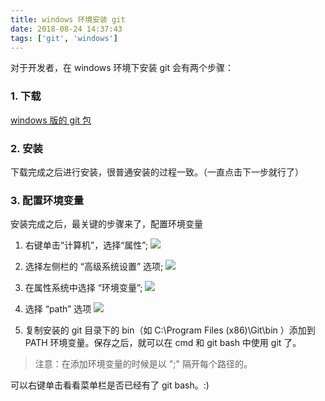 ```yaml
---
title: windows 环境安装 git
date: 2018-08-24 14:37:43
tags: ['git', 'windows'] 
---
```


对于开发者，在 windows 环境下安装 git 会有两个步骤：

### 1. 下载 
[windows 版的 git 包](https://gitforwindows.org/)

### 2. 安装
下载完成之后进行安装，很普通安装的过程一致。（一直点击下一步就行了）

### 3. 配置环境变量
安装完成之后，最关键的步骤来了，配置环境变量
1. 右键单击“计算机”，选择“属性”;
    ![](/images/git-computer.jpg)

2. 选择左侧栏的 “高级系统设置” 选项;
    ![](/images/git-set.jpg)

3. 在属性系统中选择 “环境变量”;
    ![](/images/git-env.jpg)

4. 选择 “path” 选项
    ![](/images/git-path.jpg)

5. 复制安装的 git 目录下的 bin（如 C:\Program Files (x86)\Git\bin ）添加到 PATH 环境变量。保存之后，就可以在 cmd 和 git bash 中使用 git 了。

> 注意：在添加环境变量的时候是以 ";" 隔开每个路径的。

可以右键单击看看菜单栏是否已经有了 git bash。:)